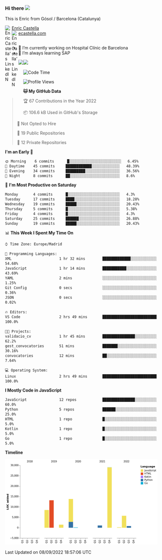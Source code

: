 ### Hi there <img src="https://media.giphy.com/media/hvRJCLFzcasrR4ia7z/giphy.gif" width="25px">

This is Enric from Gósol / Barcelona (Catalunya) 

<a href="https://www.linkedin.com/in/enric-castella/">
  <img align="left" alt="Enric Castella's LinkedIN" width="22px" src="https://raw.githubusercontent.com/peterthehan/peterthehan/master/assets/linkedin.svg" />
  Enric Castella
</a><br>

<a href="https://www.linkedin.com/in/enric-castella/">
  <img align="left" alt="Enric Castella's LinkedIN" width="22px" src="https://cdn-icons-png.flaticon.com/128/2034/2034607.png" />
  ecastella.com
</a><br><br>

- 🔭 I’m currently working on Hospital Clínic de Barcelona
- 🌱 I’m always learning SAP

<img align="left" height="170" src="https://github-readme-stats.vercel.app/api/top-langs/?username=enric11&layout=compact">

<img height="170" src="https://github-readme-stats.vercel.app/api?username=enric11&count_private=true&show_icons=true">

<!--START_SECTION:waka-->
![Code Time](http://img.shields.io/badge/Code%20Time-80%20hrs%2039%20mins-blue)

![Profile Views](http://img.shields.io/badge/Profile%20Views-0-blue)

**🐱 My GitHub Data** 

> 🏆 67 Contributions in the Year 2022
 > 
> 📦 106.6 kB Used in GitHub's Storage 
 > 
> 🚫 Not Opted to Hire
 > 
> 📜 19 Public Repositories 
 > 
> 🔑 12 Private Repositories  
 > 
**I'm an Early 🐤** 

```text
🌞 Morning    6 commits      █░░░░░░░░░░░░░░░░░░░░░░░░   6.45% 
🌆 Daytime    45 commits     ████████████░░░░░░░░░░░░░   48.39% 
🌃 Evening    34 commits     █████████░░░░░░░░░░░░░░░░   36.56% 
🌙 Night      8 commits      ██░░░░░░░░░░░░░░░░░░░░░░░   8.6%

```
📅 **I'm Most Productive on Saturday** 

```text
Monday       4 commits      █░░░░░░░░░░░░░░░░░░░░░░░░   4.3% 
Tuesday      17 commits     ████░░░░░░░░░░░░░░░░░░░░░   18.28% 
Wednesday    19 commits     █████░░░░░░░░░░░░░░░░░░░░   20.43% 
Thursday     5 commits      █░░░░░░░░░░░░░░░░░░░░░░░░   5.38% 
Friday       4 commits      █░░░░░░░░░░░░░░░░░░░░░░░░   4.3% 
Saturday     25 commits     ██████░░░░░░░░░░░░░░░░░░░   26.88% 
Sunday       19 commits     █████░░░░░░░░░░░░░░░░░░░░   20.43%

```


📊 **This Week I Spent My Time On** 

```text
⌚︎ Time Zone: Europe/Madrid

💬 Programming Languages: 
XML                      1 hr 32 mins        █████████████░░░░░░░░░░░░   54.68% 
JavaScript               1 hr 14 mins        ███████████░░░░░░░░░░░░░░   43.69% 
YAML                     2 mins              ░░░░░░░░░░░░░░░░░░░░░░░░░   1.25% 
Git Config               0 secs              ░░░░░░░░░░░░░░░░░░░░░░░░░   0.36% 
JSON                     0 secs              ░░░░░░░░░░░░░░░░░░░░░░░░░   0.02%

🔥 Editors: 
VS Code                  2 hrs 49 mins       █████████████████████████   100.0%

🐱‍💻 Projects: 
validacio_cv             1 hr 45 mins        ███████████████░░░░░░░░░░   62.2% 
gest_convocatories       51 mins             ███████░░░░░░░░░░░░░░░░░░   30.16% 
convocatories            12 mins             ██░░░░░░░░░░░░░░░░░░░░░░░   7.64%

💻 Operating System: 
Linux                    2 hrs 49 mins       █████████████████████████   100.0%

```

**I Mostly Code in JavaScript** 

```text
JavaScript               12 repos            ███████████████░░░░░░░░░░   60.0% 
Python                   5 repos             ██████░░░░░░░░░░░░░░░░░░░   25.0% 
HTML                     1 repo              █░░░░░░░░░░░░░░░░░░░░░░░░   5.0% 
Kotlin                   1 repo              █░░░░░░░░░░░░░░░░░░░░░░░░   5.0% 
Go                       1 repo              █░░░░░░░░░░░░░░░░░░░░░░░░   5.0%

```


**Timeline**

![Chart not found](https://raw.githubusercontent.com/enric11/enric11/main/charts/bar_graph.png) 


 Last Updated on 08/09/2022 18:57:06 UTC
<!--END_SECTION:waka-->

<!-- ![](https://visitor-badge.glitch.me/badge?page_id=enric11.enric11) -->
